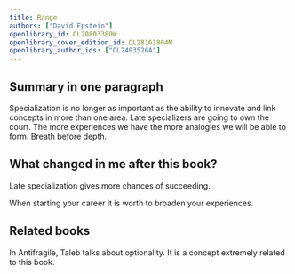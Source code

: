 ```yaml
---
title: Range
authors: ["David Epstein"]
openlibrary_id: OL20803380W
openlibrary_cover_edition_id: OL28161804M
openlibrary_author_ids: ["OL2493526A"]
---
```


## Summary in one paragraph

Specialization is no longer as important as the ability to innovate and link concepts in more than one area. Late specializers are going to own the court. The more experiences we have the more analogies we will be able to form. Breath before depth.

## What changed in me after this book?

Late specialization gives more chances of succeeding.

When starting your career it is worth to broaden your experiences.

## Related books

In Antifragile, Taleb talks about optionality. It is a concept extremely related to this book.
